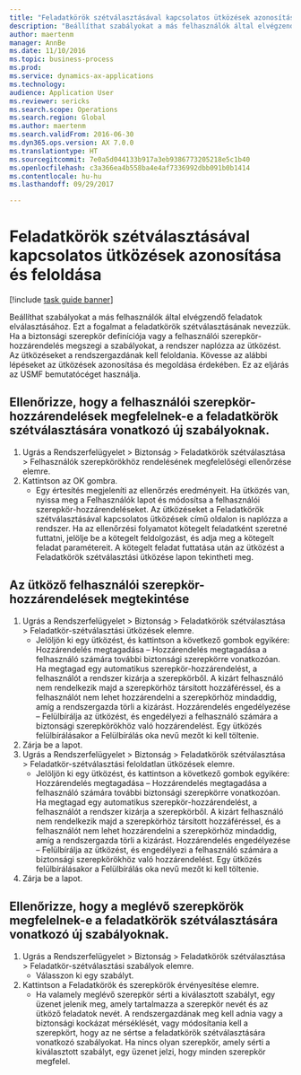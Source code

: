 ```yaml
--- 
title: "Feladatkörök szétválasztásával kapcsolatos ütközések azonosítása és feloldása"
description: "Beállíthat szabályokat a más felhasználók által elvégzendő feladatok elválasztásához."
author: maertenm
manager: AnnBe
ms.date: 11/10/2016
ms.topic: business-process
ms.prod: 
ms.service: dynamics-ax-applications
ms.technology: 
audience: Application User
ms.reviewer: sericks
ms.search.scope: Operations
ms.search.region: Global
ms.author: maertenm
ms.search.validFrom: 2016-06-30
ms.dyn365.ops.version: AX 7.0.0
ms.translationtype: HT
ms.sourcegitcommit: 7e0a5d044133b917a3eb9386773205218e5c1b40
ms.openlocfilehash: c3a366ea4b558ba4e4af7336992dbb091b0b1414
ms.contentlocale: hu-hu
ms.lasthandoff: 09/29/2017

---
```

# <a name="identify-and-resolve-conflicts-in-segregation-of-duties"></a>Feladatkörök szétválasztásával kapcsolatos ütközések azonosítása és feloldása

[!include [task guide banner](../../includes/task-guide-banner.md)]

Beállíthat szabályokat a más felhasználók által elvégzendő feladatok elválasztásához. Ezt a fogalmat a feladatkörök szétválasztásának nevezzük. Ha a biztonsági szerepkör definíciója vagy a felhasználói szerepkör-hozzárendelés megszegi a szabályokat, a rendszer naplózza az ütközést. Az ütközéseket a rendszergazdának kell feloldania. Kövesse az alábbi lépéseket az ütközések azonosítása és megoldása érdekében. Ez az eljárás az USMF bemutatócéget használja.


## <a name="verify-whether-user-role-assignments-comply-with-new-rules-for-segregation-of-duties"></a>Ellenőrizze, hogy a felhasználói szerepkör-hozzárendelések megfelelnek-e a feladatkörök szétválasztására vonatkozó új szabályoknak.
1. Ugrás a Rendszerfelügyelet > Biztonság > Feladatkörök szétválasztása > Felhasználók szerepkörökhöz rendelésének megfelelőségi ellenőrzése elemre.
2. Kattintson az OK gombra.
    * Egy értesítés megjeleníti az ellenőrzés eredményeit.     Ha ütközés van, nyissa meg a Felhasználók lapot és módosítsa a felhasználói szerepkör-hozzárendeléseket. Az ütközéseket a Feladatkörök szétválasztásával kapcsolatos ütközések című oldalon is naplózza a rendszer.     Ha az ellenőrzési folyamatot kötegelt feladatként szeretné futtatni, jelölje be a kötegelt feldolgozást, és adja meg a kötegelt feladat paramétereit. A kötegelt feladat futtatása után az ütközést a Feladatkörök szétválasztási ütközése lapon tekintheti meg.  

## <a name="view-and-resolve-conflicting-user-role-assignments"></a>Az ütköző felhasználói szerepkör-hozzárendelések megtekintése
1. Ugrás a Rendszerfelügyelet > Biztonság > Feladatkörök szétválasztása > Feladatkör-szétválasztási ütközések elemre.
    * Jelöljön ki egy ütközést, és kattintson a következő gombok egyikére: Hozzárendelés megtagadása – Hozzárendelés megtagadása a felhasználó számára további biztonsági szerepkörre vonatkozóan. Ha megtagad egy automatikus szerepkör-hozzárendelést, a felhasználót a rendszer kizárja a szerepkörből. A kizárt felhasználó nem rendelkezik majd a szerepkörhöz társított hozzáféréssel, és a felhasználót nem lehet hozzárendelni a szerepkörhöz mindaddig, amíg a rendszergazda törli a kizárást.     Hozzárendelés engedélyezése – Felülbírálja az ütközést, és engedélyezi a felhasználó számára a biztonsági szerepkörökhöz való hozzárendelést. Egy ütközés felülbírálásakor a Felülbírálás oka nevű mezőt ki kell töltenie.  
2. Zárja be a lapot.
3. Ugrás a Rendszerfelügyelet > Biztonság > Feladatkörök szétválasztása > Feladatkör-szétválasztási feloldatlan ütközések elemre.
    * Jelöljön ki egy ütközést, és kattintson a következő gombok egyikére: Hozzárendelés megtagadása – Hozzárendelés megtagadása a felhasználó számára további biztonsági szerepkörre vonatkozóan. Ha megtagad egy automatikus szerepkör-hozzárendelést, a felhasználót a rendszer kizárja a szerepkörből. A kizárt felhasználó nem rendelkezik majd a szerepkörhöz társított hozzáféréssel, és a felhasználót nem lehet hozzárendelni a szerepkörhöz mindaddig, amíg a rendszergazda törli a kizárást.     Hozzárendelés engedélyezése – Felülbírálja az ütközést, és engedélyezi a felhasználó számára a biztonsági szerepkörökhöz való hozzárendelést. Egy ütközés felülbírálásakor a Felülbírálás oka nevű mezőt ki kell töltenie.    
4. Zárja be a lapot.

## <a name="verify-whether-existing-roles-comply-with-new-rules-for-segregation-of-duties"></a>Ellenőrizze, hogy a meglévő szerepkörök megfelelnek-e a feladatkörök szétválasztására vonatkozó új szabályoknak.
1. Ugrás a Rendszerfelügyelet > Biztonság > Feladatkörök szétválasztása > Feladatkör-szétválasztási szabályok elemre.
    * Válasszon ki egy szabályt.  
2. Kattintson a Feladatkörök és szerepkörök érvényesítése elemre.
    * Ha valamely meglévő szerepkör sérti a kiválasztott szabályt, egy üzenet jelenik meg, amely tartalmazza a szerepkör nevét és az ütköző feladatok nevét. A rendszergazdának meg kell adnia vagy a biztonsági kockázat mérséklését, vagy módosítania kell a szerepkört, hogy az ne sértse a feladatkörök szétválasztására vonatkozó szabályokat.     Ha nincs olyan szerepkör, amely sérti a kiválasztott szabályt, egy üzenet jelzi, hogy minden szerepkör megfelel.  


